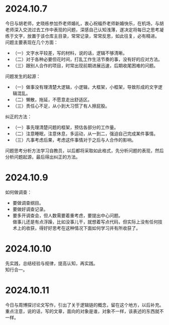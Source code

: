 # 2024.10.7  
今日与胡老师，史晓栋参加乔老师婚礼，衷心祝福乔老师新婚快乐，在机场，与胡老师深入交流过去工作中表现的问题，深感自己认知浅薄，遂决定将每日之思考凝练于文字，放置于该仓库主目录，常常记录，常常反思，如此往复，必有精进。  
问题主要表现在几个方面：
- （一）文字水平较差，写的材料，说的话，逻辑不够清晰。  
- （二）对于各种必要但花时间，打乱工作生活节奏的事，没有好的应对方法。  
- （三）跟别人合作的项目，时常出现前期进展迅速，后期收尾困难的问题。  

问题发生的起源：  
- （一）做事没有理清楚大逻辑，小逻辑，大框架，小框架，导致形成的文字逻辑混乱。  
- （二）懒散，拖延，不愿意走出舒适区。  
- （三）责任心不足，从小到大习惯了有人擦屁股。  

纠正的方法：  
- （一）事先理清楚问题的框架，预估各部分的工作量。  
- （二）注意睡眠，注意休息，多运动，从一到二，强迫自己完成某件事情。  
- （三）凡事考虑后果，考虑这件事情对于之后与人合作的影响。  

问题思考分析方法学习自教员，以后都将采取如此格式，先分析问题的表现，然后分析问题起源，最后得出纠正的方法。 
# 2024.10.9  
如何做调查： 
- 要做调查纲目。  
- 要做好调查记录。  
- 要多开调查会，但人数需要着重考虑，要提出中心问题。  
做事儿还是有点浮躁，比如没事儿干，就想着写点代码，但实际上没有任何技术上的收获，得好好思考在这种情况下面如何学习并有所收获了。 
# 2024.10.10  
先实践，总结经验与规律，提高认知，再实践。  
知行合一。  
# 2024.10.11  
今日与周博探讨论文写作，引出了关于逻辑链的概念，留在这个地方，以后补充。  
重点注意，说的话，写的文章，面向的对象是谁，对象不一样，该表述的东西就不一样。  
